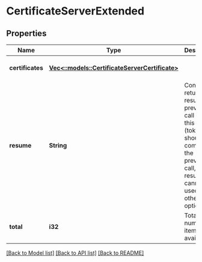 # CertificateServerExtended

## Properties
Name | Type | Description | Notes
------------ | ------------- | ------------- | -------------
**certificates** | [**Vec<::models::CertificateServerCertificate>**](CertificateServerCertificate.md) |  | [optional] [default to null]
**resume** | **String** | Continue returning results from previous call using this token (token should come from the previous call, resume cannot be used with other options). | [optional] [default to null]
**total** | **i32** | Total number of items available. | [optional] [default to null]

[[Back to Model list]](../README.md#documentation-for-models) [[Back to API list]](../README.md#documentation-for-api-endpoints) [[Back to README]](../README.md)


